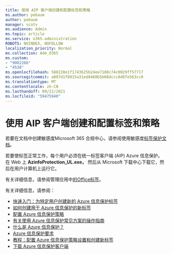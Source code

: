 ```yaml
---
title: 使用 AIP 客户端创建和配置标签和策略
ms.author: pebaum
author: pebaum
manager: scotv
ms.audience: Admin
ms.topic: article
ms.service: o365-administration
ROBOTS: NOINDEX, NOFOLLOW
localization_priority: Normal
ms.collection: Adm_O365
ms.custom:
- "9002266"
- "4538"
ms.openlocfilehash: 588228e1f1743625b24ee7188c74c0029ff57717
ms.sourcegitcommit: a097d1f8915a31ed8460b5b68dccc8d87e563cc0
ms.translationtype: MT
ms.contentlocale: zh-CN
ms.lasthandoff: 09/22/2021
ms.locfileid: "59475940"
---
```

# <a name="creating-and-configuring-labels-and-policies-with-aip-client"></a>使用 AIP 客户端创建和配置标签和策略

若要在文档中创建敏感度Microsoft 365 合规中心，请参阅使用敏感度[标签保护文档](https://docs.microsoft.com/microsoft-365/business-video/create-sensitivity-labels)。

若要使标签正常工作，每个用户必须在统一标签客户端 (AIP) Azure 信息保护。 在 Web 上 **AzinfoProtection_UL.exe，** 然后从 Microsoft 下载中心下载它，然后在用户计算机上运行它。

有关详细信息，请参阅管理应用中[的Office标签](https://docs.microsoft.com/microsoft-365/compliance/sensitivity-labels-office-apps)。

有关详细信息，请参阅： 

- [快速入门：为特定用户创建新的 Azure 信息保护标签](https://docs.microsoft.com/azure/information-protection/quickstart-label-specificusers)
- [如何创建用于 Azure 信息保护的新标签](https://docs.microsoft.com/azure/information-protection/configure-policy-new-label)
- [配置 Azure 信息保护策略](https://docs.microsoft.com/azure/information-protection/configure-policy)
- [有关使用 Azure 信息保护常见方案的操作指南](https://docs.microsoft.com/azure/information-protection/how-to-guides)
- [什么是 Azure 信息保护？](https://docs.microsoft.com/azure/information-protection/what-is-information-protection)
- [Azure 信息保护要求](https://docs.microsoft.com/azure/information-protection/requirements)
- [教程：配置 Azure 信息保护策略设置和创建新标签](https://docs.microsoft.com/azure/information-protection/infoprotect-quick-start-tutorial)
- [下载 Azure 信息保护客户端](https://www.microsoft.com/download/details.aspx?id=53018)
